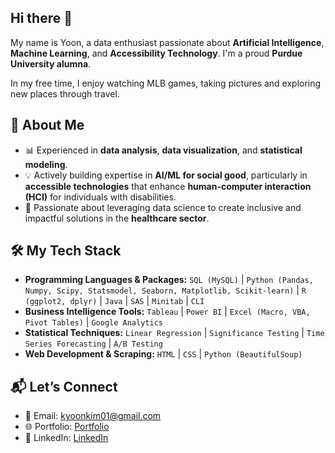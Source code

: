 ## Hi there 👋

My name is Yoon, a data enthusiast passionate about **Artificial Intelligence**, **Machine Learning**, and **Accessibility Technology**. I'm a proud **Purdue University alumna**.

In my free time, I enjoy watching MLB games, taking pictures and exploring new places through travel. 

## 🌟 About Me
- 📊 Experienced in **data analysis**, **data visualization**, and **statistical modeling**.
- 💡 Actively building expertise in **AI/ML for social good**, particularly in **accessible technologies** that enhance **human-computer interaction (HCI)** for individuals with disabilities.
- 🚀 Passionate about leveraging data science to create inclusive and impactful solutions in the **healthcare sector**.

## 🛠️ My Tech Stack
- **Programming Languages & Packages:** `SQL (MySQL)` | `Python (Pandas, Numpy, Scipy, Statsmodel, Seaborn, Matplotlib, Scikit-learn)` | `R (ggplot2, dplyr)` | `Java` | `SAS` | `Minitab` | `CLI`
- **Business Intelligence Tools:** `Tableau` | `Power BI` | `Excel (Macro, VBA, Pivot Tables)` | `Google Analytics`
- **Statistical Techniques:** `Linear Regression` | `Significance Testing` | `Time Series Forecasting` | `A/B Testing`
- **Web Development & Scraping:** `HTML` | `CSS` | `Python (BeautifulSoup)`

## 📬 Let’s Connect
- 💌 Email: [kyoonkim01@gmail.com](mailto:kyoonkim01@gmail.com)  
- 🌐 Portfolio: [Portfolio](https://kyeungyoonkim.github.io)
- 💬 LinkedIn: [LinkedIn](https://www.linkedin.com/in/kyoonkim)

<!--
**kyeungyoonkim/kyeungyoonkim** is a ✨ _special_ ✨ repository because its `README.md` (this file) appears on your GitHub profile.

Here are some ideas to get you started:

- 🔭 I’m currently working on ...
- 🌱 I’m currently learning ...
- 👯 I’m looking to collaborate on ...
- 🤔 I’m looking for help with ...
- 💬 Ask me about ...
- 📫 How to reach me: ...
- 😄 Pronouns: ...
- ⚡ Fun fact: ...
-->
